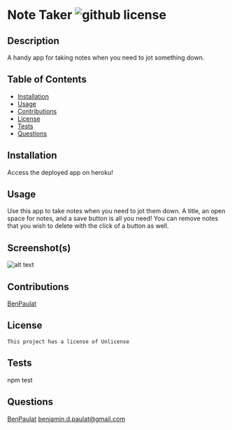 
  # Note Taker ![github license](https://img.shields.io/badge/license-Unlicense-blue.svg)
  
  ## Description
  A handy app for taking notes when you need to jot something down.

  ## Table of Contents
  * [Installation](#installation)
  * [Usage](#usage)
  * [Contributions](#contributions)
  * [License](#license)
  * [Tests](#tests)
  * [Questions](#questions)

  ## Installation
  Access the deployed app on heroku!

  ## Usage
  Use this app to take notes when you need to jot them down. A title, an open space for notes, and a save button is all you need! You can remove notes that you wish to delete with the click of a button as well.

  ## Screenshot(s)
  ![alt text](./assets/images/ScreenShot.png)

  ## Contributions
  [BenPaulat](https://github.com/BenPaulat)

  ## License
    This project has a license of Unlicense

  ## Tests
  npm test

  ## Questions
  [BenPaulat](https://github.com/BenPaulat)
  benjamin.d.paulat@gmail.com

